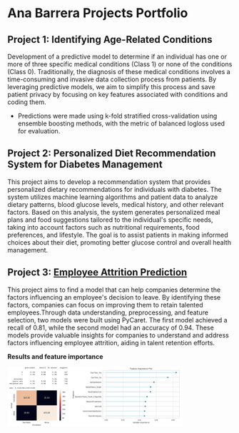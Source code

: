 # Ana Barrera Projects Portfolio

## Project 1: Identifying Age-Related Conditions
Development of a predictive model to determine if an individual has one or more of three specific medical conditions (Class 1) or none of the conditions (Class 0).
Traditionally, the diagnosis of these medical conditions involves a time-consuming and invasive data collection process from patients. By leveraging predictive models, we aim to simplify this process and save patient privacy by focusing on key features associated with conditions and coding them.
* Predictions were made using k-fold stratified cross-validation using ensemble boosting methods, with the metric of balanced logloss used for evaluation.

## Project 2: Personalized Diet Recommendation System for Diabetes Management
This project aims to develop a recommendation system that provides personalized dietary recommendations for individuals with diabetes. The system utilizes machine learning algorithms and patient data to analyze dietary patterns, blood glucose levels, medical history, and other relevant factors. Based on this analysis, the system generates personalized meal plans and food suggestions tailored to the individual's specific needs, taking into account factors such as nutritional requirements, food preferences, and lifestyle. The goal is to assist patients in making informed choices about their diet, promoting better glucose control and overall health management.

## Project 3: [Employee Attrition Prediction](https://github.com/anabarrerar/AnaBarrera_Portfolio/blob/main/EmployeeAttrition/EmployeeAttrition%26Performance.ipynb)
This project aims to find a model that can help companies determine the factors influencing an employee's decision to leave. By identifying these factors, companies can focus on improving them to retain talented employees.Through data understanding, preprocessing, and feature selection, two models were built using PyCaret. The first model achieved a recall of 0.81, while the second model had an accuracy of 0.94. These models provide valuable insights for companies to understand and address factors influencing employee attrition, aiding in talent retention efforts.

**Results and feature importance**
<div style="display: flex; align-items: center;">
  <img src="/EmployeeAttrition/confusionmatrix_oversampled.png" alt="Image 1" style="width: 28%; object-fit: contain;">
  <img src="/EmployeeAttrition/feature_importance.png" alt="Image 2" style="width: 50%; object-fit: contain;">
</div>
